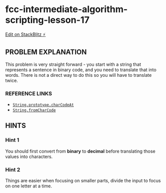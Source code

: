 # fcc-intermediate-algorithm-scripting-lesson-17

[Edit on StackBlitz ⚡️](https://stackblitz.com/edit/js-stgp2m)

## PROBLEM EXPLANATION
This problem is very straight forward - you start with a string that represents a sentence in binary code, and you need to translate that into words.  There is not a direct way to do this so you will have to translate twice.

### REFERENCE LINKS
- [`String.prototype.charCodeAt`](https://forum.freecodecamp.org/t/javascript-string-prototype-charcodeat-char-code-at-explained-with-examples/15933)
- [`String.fromCharCode`](https://developer.mozilla.org/en-US/docs/Web/JavaScript/Reference/Global_Objects/String/fromCharCode)

## HINTS
### Hint 1
You should first convert from **binary** to **decimal** before translating those values into characters.

### Hint 2
Things are easier when focusing on smaller parts, divide the input to focus on one letter at a time.

